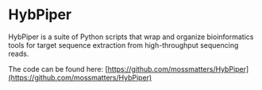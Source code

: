 # HybPiper

HybPiper is a suite of Python scripts that wrap and organize bioinformatics tools for target sequence extraction from high-throughput sequencing reads. 

The code can be found here:
[https://github.com/mossmatters/HybPiper](https://github.com/mossmatters/HybPiper)
